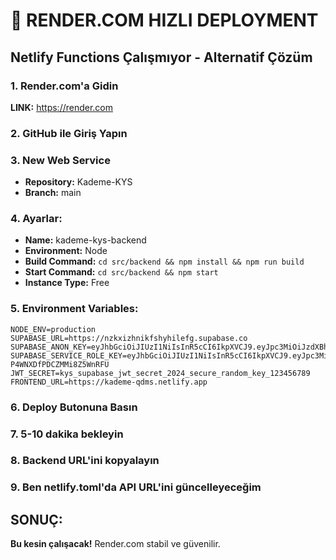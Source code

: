 # 🚀 RENDER.COM HIZLI DEPLOYMENT

## Netlify Functions Çalışmıyor - Alternatif Çözüm

### 1. Render.com'a Gidin
**LINK:** https://render.com

### 2. GitHub ile Giriş Yapın

### 3. New Web Service
- **Repository:** Kademe-KYS 
- **Branch:** main

### 4. Ayarlar:
- **Name:** kademe-kys-backend
- **Environment:** Node
- **Build Command:** `cd src/backend && npm install && npm run build`
- **Start Command:** `cd src/backend && npm start`
- **Instance Type:** Free

### 5. Environment Variables:
```
NODE_ENV=production
SUPABASE_URL=https://nzkxizhnikfshyhilefg.supabase.co
SUPABASE_ANON_KEY=eyJhbGciOiJIUzI1NiIsInR5cCI6IkpXVCJ9.eyJpc3MiOiJzdXBhYmFzZSIsInJlZiI6Im56a3hpemhuaWtmc2h5aGlsZWZnIiwicm9sZSI6ImFub24iLCJpYXQiOjE3NTY3MTYwMzIsImV4cCI6MjA3MjI5MjAzMn0.aRm8XdIvVrBffxT2VHH7A2bMqQsjiJiy3qkbJAkYhUk
SUPABASE_SERVICE_ROLE_KEY=eyJhbGciOiJIUzI1NiIsInR5cCI6IkpXVCJ9.eyJpc3MiOiJzdXBhYmFzZSIsInJlZiI6Im56a3hpemhuaWtmc2h5aGlsZWZnIiwicm9sZSI6InNlcnZpY2Vfcm9sZSIsImlhdCI6MTc1NjcxNjAzMiwiZXhwIjoyMDcyMjkyMDMyfQ.22xhkrcxviakmu1PYJke-P4WNXDfPDCZMMi8Z5WnRFU
JWT_SECRET=kys_supabase_jwt_secret_2024_secure_random_key_123456789
FRONTEND_URL=https://kademe-qdms.netlify.app
```

### 6. Deploy Butonuna Basın

### 7. 5-10 dakika bekleyin

### 8. Backend URL'ini kopyalayın

### 9. Ben netlify.toml'da API URL'ini güncelleyeceğim

## SONUÇ: 
**Bu kesin çalışacak!** Render.com stabil ve güvenilir.
